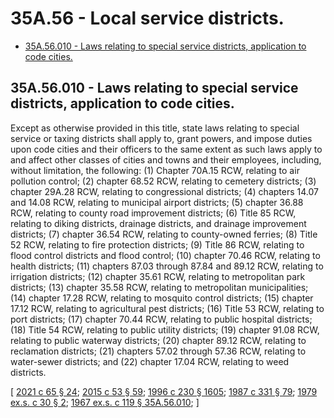 # 35A.56 - Local service districts.
* [35A.56.010 - Laws relating to special service districts, application to code cities.](#35a56010---laws-relating-to-special-service-districts-application-to-code-cities)
## 35A.56.010 - Laws relating to special service districts, application to code cities.
Except as otherwise provided in this title, state laws relating to special service or taxing districts shall apply to, grant powers, and impose duties upon code cities and their officers to the same extent as such laws apply to and affect other classes of cities and towns and their employees, including, without limitation, the following: (1) Chapter 70A.15 RCW, relating to air pollution control; (2) chapter 68.52 RCW, relating to cemetery districts; (3) chapter 29A.28 RCW, relating to congressional districts; (4) chapters 14.07 and 14.08 RCW, relating to municipal airport districts; (5) chapter 36.88 RCW, relating to county road improvement districts; (6) Title 85 RCW, relating to diking districts, drainage districts, and drainage improvement districts; (7) chapter 36.54 RCW, relating to county-owned ferries; (8) Title 52 RCW, relating to fire protection districts; (9) Title 86 RCW, relating to flood control districts and flood control; (10) chapter 70.46 RCW, relating to health districts; (11) chapters 87.03 through 87.84 and 89.12 RCW, relating to irrigation districts; (12) chapter 35.61 RCW, relating to metropolitan park districts; (13) chapter 35.58 RCW, relating to metropolitan municipalities; (14) chapter 17.28 RCW, relating to mosquito control districts; (15) chapter 17.12 RCW, relating to agricultural pest districts; (16) Title 53 RCW, relating to port districts; (17) chapter 70.44 RCW, relating to public hospital districts; (18) Title 54 RCW, relating to public utility districts; (19) chapter 91.08 RCW, relating to public waterway districts; (20) chapter 89.12 RCW, relating to reclamation districts; (21) chapters 57.02 through 57.36 RCW, relating to water-sewer districts; and (22) chapter 17.04 RCW, relating to weed districts.

\[ [2021 c 65 § 24](https://lawfilesext.leg.wa.gov/biennium/2021-22/Pdf/Bills/Session%20Laws/House/1192.SL.pdf?cite=2021%20c%2065%20§%2024); [2015 c 53 § 59](https://lawfilesext.leg.wa.gov/biennium/2015-16/Pdf/Bills/Session%20Laws/House/1806-S.SL.pdf?cite=2015%20c%2053%20§%2059); [1996 c 230 § 1605](https://lawfilesext.leg.wa.gov/biennium/1995-96/Pdf/Bills/Session%20Laws/Senate/6091-S.SL.pdf?cite=1996%20c%20230%20§%201605); [1987 c 331 § 79](https://leg.wa.gov/CodeReviser/documents/sessionlaw/1987c331.pdf?cite=1987%20c%20331%20§%2079); [1979 ex.s. c 30 § 2](https://leg.wa.gov/CodeReviser/documents/sessionlaw/1979ex1c30.pdf?cite=1979%20ex.s.%20c%2030%20§%202); [1967 ex.s. c 119 § 35A.56.010](https://leg.wa.gov/CodeReviser/documents/sessionlaw/1967ex1c119.pdf?cite=1967%20ex.s.%20c%20119%20§%2035A.56.010); \]

